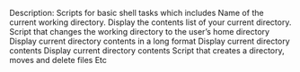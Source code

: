 Description:
Scripts for basic shell tasks which includes
Name of the current working directory.
Display the contents list of your current directory.
Script that changes the working directory to the user’s home directory
Display current directory contents in a long format
Display current directory contents
Display current directory contents
Script that creates a directory, moves and delete files
Etc
